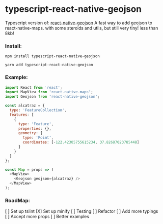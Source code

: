 # typescript-react-native-geojson

Typescript version of: [react-native-geojson](https://github.com/frankrowe/react-native-geojson) A fast way to add geojson to react-native-maps. with some steroids and utils, but still very tiny! less than 8kb!

### Install:

`npm install typescript-react-native-geojson`

`yarn add typescript-react-native-geojson`

### Example:

```js
import React from 'react';
import MapView from 'react-native-maps';
import Geojson from 'react-native-geojson';

const alcatraz = {
  type: 'FeatureCollection',
  features: [
    {
      type: 'Feature',
      properties: {},
      geometry: {
        type: 'Point',
        coordinates: [-122.42305755615234, 37.82687023785448]
      }
    }
  ]
};

const Map = props => (
  <MapView>
    <Geojson geojson={alcatraz} />
  </MapView>
);
```

### RoadMap:

[ ] Set up tslint
[X] Set up minify
[ ] Testing
[ ] Refactor
[ ] Add more typings
[ ] Accept more props
[ ] Better examples
